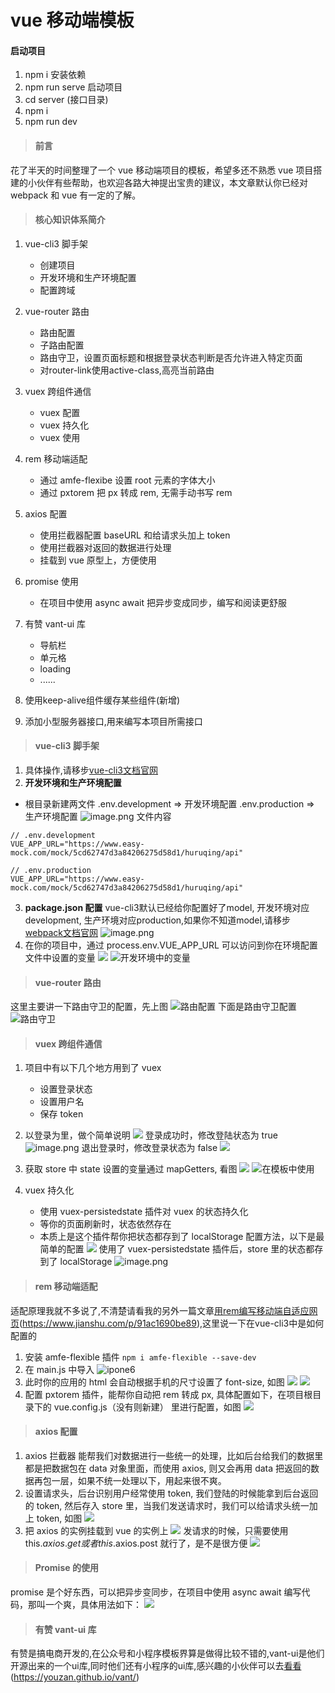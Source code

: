 # vue 移动端模板

#### 启动项目
1. npm i 安装依赖
1. npm run serve 启动项目
1. cd server  (接口目录)
1. npm i 
1. npm run dev


>#### 前言
花了半天的时间整理了一个 vue 移动端项目的模板，希望多还不熟悉 vue 项目搭建的小伙伴有些帮助，也欢迎各路大神提出宝贵的建议，本文章默认你已经对 webpack 和 vue 有一定的了解。

>#### 核心知识体系简介
1. vue-cli3 脚手架
    * 创建项目
    * 开发环境和生产环境配置
    * 配置跨域
    
2. vue-router 路由
    * 路由配置
    * 子路由配置
    * 路由守卫，设置页面标题和根据登录状态判断是否允许进入特定页面
    * 对router-link使用active-class,高亮当前路由
    
3. vuex 跨组件通信
    * vuex 配置
    * vuex 持久化
    * vuex 使用
    
4. rem 移动端适配
    * 通过 amfe-flexibe 设置 root 元素的字体大小
    * 通过 pxtorem 把 px 转成 rem, 无需手动书写 rem
    
5. axios 配置
    * 使用拦截器配置 baseURL 和给请求头加上 token
    * 使用拦截器对返回的数据进行处理
    * 挂载到 vue 原型上，方便使用
    
6. promise 使用
    
    * 在项目中使用 async await 把异步变成同步，编写和阅读更舒服
    
7. 有赞 vant-ui 库
    * 导航栏
    * 单元格
    * loading
    * ......
    
8. 使用keep-alive组件缓存某些组件(新增)

9. 添加小型服务器接口,用来编写本项目所需接口

    

>####  vue-cli3 脚手架
1. 具体操作,请移步[vue-cli3文档官网]( [https://cli.vuejs.org/zh/guide/installation.html](https://links.jianshu.com/go?to=https%3A%2F%2Fcli.vuejs.org%2Fzh%2Fguide%2Finstallation.html)
)
2. **开发环境和生产环境配置**
  * 根目录新建两文件 .env.development => 开发环境配置  .env.production => 生产环境配置
![image.png](https://upload-images.jianshu.io/upload_images/7177443-4f2c42f1c1bc4439.png?imageMogr2/auto-orient/strip%7CimageView2/2/w/1240)
文件内容

```
// .env.development
VUE_APP_URL="https://www.easy-mock.com/mock/5cd62747d3a84206275d58d1/huruqing/api"
```

```
// .env.production
VUE_APP_URL="https://www.easy-mock.com/mock/5cd62747d3a84206275d58d1/huruqing/api"
```

3. **package.json 配置**
vue-cli3默认已经给你配置好了model, 开发环境对应development, 生产环境对应production,如果你不知道model,请移步[webpack文档官网]([https://www.webpackjs.com/](https://www.webpackjs.com/)
)
![image.png](https://upload-images.jianshu.io/upload_images/7177443-5e9e447da363cfca.png?imageMogr2/auto-orient/strip%7CimageView2/2/w/1240)
4. 在你的项目中，通过  process.env.VUE_APP_URL 可以访问到你在环境配置文件中设置的变量
![](https://upload-images.jianshu.io/upload_images/7177443-d585aa842e655950.png?imageMogr2/auto-orient/strip%7CimageView2/2/w/1240)
![开发环境中的变量](https://upload-images.jianshu.io/upload_images/7177443-02325513adfb846f.png?imageMogr2/auto-orient/strip%7CimageView2/2/w/1240)

>####  vue-router 路由
这里主要讲一下路由守卫的配置，先上图
![路由配置](https://upload-images.jianshu.io/upload_images/7177443-5f45913a5d70bf4d.png?imageMogr2/auto-orient/strip%7CimageView2/2/w/1240)
下面是路由守卫配置
![路由守卫](https://upload-images.jianshu.io/upload_images/7177443-a935a3506fd9f567.png?imageMogr2/auto-orient/strip%7CimageView2/2/w/1240)

>####  vuex 跨组件通信
1. 项目中有以下几个地方用到了 vuex
    * 设置登录状态
    * 设置用户名
    * 保存 token
2. 以登录为里，做个简单说明
![](https://upload-images.jianshu.io/upload_images/7177443-825e2e816a49413b.png?imageMogr2/auto-orient/strip%7CimageView2/2/w/1240)
登录成功时，修改登陆状态为 true
![image.png](https://upload-images.jianshu.io/upload_images/7177443-906c4cc3e5713830.png?imageMogr2/auto-orient/strip%7CimageView2/2/w/1240)
退出登录时，修改登录状态为 false
![](https://upload-images.jianshu.io/upload_images/7177443-1da2a2e9208c1872.png?imageMogr2/auto-orient/strip%7CimageView2/2/w/1240)
4. 获取 store 中 state 设置的变量通过 mapGetters, 看图
![](https://upload-images.jianshu.io/upload_images/7177443-61be719b7d9c8a43.png?imageMogr2/auto-orient/strip%7CimageView2/2/w/1240)
![在模板中使用](https://upload-images.jianshu.io/upload_images/7177443-8b2c372f88a0f59e.png?imageMogr2/auto-orient/strip%7CimageView2/2/w/1240)

3. vuex 持久化
    * 使用 vuex-persistedstate 插件对 vuex 的状态持久化
    * 等你的页面刷新时，状态依然存在
    * 本质上是这个插件帮你把状态都存到了 localStorage
配置方法，以下是最简单的配置
![](https://upload-images.jianshu.io/upload_images/7177443-0aa53dbad9057879.png?imageMogr2/auto-orient/strip%7CimageView2/2/w/1240)
使用了 vuex-persistedstate 插件后，store 里的状态都存到了 localStorage
![image.png](https://upload-images.jianshu.io/upload_images/7177443-9cf6e3db49baf726.png?imageMogr2/auto-orient/strip%7CimageView2/2/w/1240)

>#### rem 移动端适配
适配原理我就不多说了,不清楚请看我的另外一篇文章[用rem编写移动端自适应网页](https://www.jianshu.com/p/91ac1690be89)(https://www.jianshu.com/p/91ac1690be89),这里说一下在vue-cli3中是如何配置的
1. 安装 amfe-flexible 插件 ```npm i amfe-flexible --save-dev```
2. 在 main.js 中导入
![ipone6](https://upload-images.jianshu.io/upload_images/7177443-05c1792eb5cfab79.png?imageMogr2/auto-orient/strip%7CimageView2/2/w/1240)
3. 此时你的应用的 html 会自动根据手机的尺寸设置了 font-size, 如图
![](https://upload-images.jianshu.io/upload_images/7177443-5ea467230b5426e0.png?imageMogr2/auto-orient/strip%7CimageView2/2/w/1240)
![](https://upload-images.jianshu.io/upload_images/7177443-ee3e3fda5ec57b39.png?imageMogr2/auto-orient/strip%7CimageView2/2/w/1240)
4. 配置 pxtorem 插件，能帮你自动把 rem 转成 px, 具体配置如下，在项目根目录下的 vue.config.js（没有则新建）
里进行配置，如图
![](https://upload-images.jianshu.io/upload_images/7177443-2b6e79201971d86d.png?imageMogr2/auto-orient/strip%7CimageView2/2/w/1240)

>####  axios 配置
1. axios 拦截器
能帮我们对数据进行一些统一的处理，比如后台给我们的数据里都是把数据包在 data 对象里面，而使用 axios, 则又会再用 data 把返回的数据再包一层，如果不统一处理以下，用起来很不爽。
2. 设置请求头，后台识别用户经常使用 token, 我们登陆的时候能拿到后台返回的 token, 然后存入 store 里，当我们发送请求时，我们可以给请求头统一加上 token, 如图
![](https://upload-images.jianshu.io/upload_images/7177443-2a42eb0010cde4a1.png?imageMogr2/auto-orient/strip%7CimageView2/2/w/1240)
3. 把 axios 的实例挂载到 vue 的实例上
![](https://upload-images.jianshu.io/upload_images/7177443-5163a952efbac676.png?imageMogr2/auto-orient/strip%7CimageView2/2/w/1240)
发请求的时候，只需要使用 this.$axios.get 或者 this.$axios.post 就行了，是不是很方便
![](https://upload-images.jianshu.io/upload_images/7177443-5a0bd9bbec047aa7.png?imageMogr2/auto-orient/strip%7CimageView2/2/w/1240)

>#### Promise 的使用
promise 是个好东西，可以把异步变同步，在项目中使用 async await 编写代码，那叫一个爽，具体用法如下：
![](https://upload-images.jianshu.io/upload_images/7177443-9f357fbd0a04215a.png?imageMogr2/auto-orient/strip%7CimageView2/2/w/1240)

>#### 有赞 vant-ui 库
有赞是搞电商开发的,在公众号和小程序模板界算是做得比较不错的,vant-ui是他们开源出来的一个ui库,同时他们还有小程序的ui库,感兴趣的小伙伴可以去[看看](https://youzan.github.io/vant/)(https://youzan.github.io/vant/)

>


